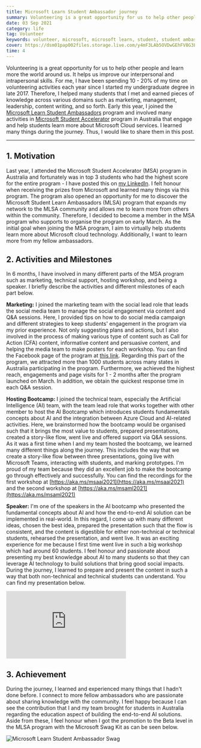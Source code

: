 ```yaml
---
title: Microsoft Learn Student Ambassador journey
summary: Volunteering is a great opportunity for us to help other people and learn more the world around us. It helps us improve our interpersonal and intrapersonal skills. Early this year, I joined the Microsoft Learn Student Ambassadors program and involved many activities in Microsoft Student Accelerator program in Australia that engage and help students learn more about Microsoft Cloud services. I learned many things during the journey. Thus, I would like to share them in this post.
date: 03 Sep 2021
category: life
tag: Volunteer
keywords: volunteer, microsoft, microsoft learn, student, student ambassador, journey, learning, hosting event, reflection, speaker, AI fundamentals, building end-to-end AI solution, microsoft student accelerator, microsoft learn student ambassadors
cover: https://dsm01pap002files.storage.live.com/y4mF3LAb5OVDwGEhFV8G3L6Agetx9QabT7A_2Moo2num596fLhdT5L3ttj7UkizdZ8aLJ3NiLuOrFa9OXBivFwEtlJ3ZffU-plHfriqlYdeDi4s9gFjvAgqhn2HhRcgULE8-a7Rbwk6asmDQBnflKW1kOQgNh_FqRR7ayTre-RkZbyPPWayDNd1D_JQxcz9yvQM?width=1286&height=848&cropmode=none
time: 4
---
```


Volunteering is a great opportunity for us to help other people and learn more the world around us. It helps us improve our interpersonal and intrapersonal skills. For me, I have been spending 10 - 20% of my time on volunteering activities each year since I started my undergraduate degree in late 2017. Therefore, I helped many students that I met and earned pieces of knowledge across various domains such as marketing, management, leadership, content writing, and so forth. Early this year, I joined the [Microsoft Learn Student Ambassadors](https://studentambassadors.microsoft.com/) program and involved many activities in [Microsoft Student Accelerator](https://www.facebook.com/msaaussie/) program in Australia that engage and help students learn more about Microsoft Cloud services. I learned many things during the journey. Thus, I would like to share them in this post.

---

## 1. Motivation

Last year, I attended the Microsoft Student Accelerator (MSA) program in Australia and fortunately was in top 3 students who had the highest score for the entire program - I have posted this on [my LinkedIn](https://www.linkedin.com/posts/hung-du_msa2020-microsoft-iot-activity-6741933669176504320-R7If). I felt honour when receiving the prizes from Microsoft and learned many things via this program. The program also opened an opportunity for me to discover the Microsoft Student Learn Ambassadors (MLSA) program that expands my network to the MLSA community and allows me to learn more from others within the community. Therefore, I decided to become a member in the MSA program who supports to organise the program on early March. As the initial goal when joining the MSA program, I aim to virtually help students learn more about Microsoft cloud technology. Additionally, I want to learn more from my fellow ambassadors.

## 2. Activities and Milestones

In 6 months, I have involved in many different parts of the MSA program such as marketing, technical support, hosting workshop, and being a speaker. I briefly describe the activities and different milestones of each part below.

__Marketing:__ I joined the marketing team with the social lead role that leads the social media team to manage the social engagement via content and Q&A sessions. Here, I provided tips on how to do social media campaign and different strategies to keep students' engagement in the program via my prior experience. Not only suggesting plans and actions, but I also involved in the process of making various type of content such as Call for Action (CFA) content, informative content and persuasive content, and helping the media team to make posters for each workshop. You can find the Facebook page of the program at [this link](https://www.facebook.com/msaaussie/). Regarding this part of the program, we attracted more than 1000 students across many states in Australia participating in the program. Furthermore, we achieved the highest reach, engagements and page visits for 1 - 2 months after the program launched on March. In addition, we obtain the quickest response time in each Q&A session.

__Hosting Bootcamp:__ I joined the technical team, especially the Artificial Intelligence (AI) team, with the team lead role that works together with other member to host the AI Bootcamp which introduces students fundamentals concepts about AI and the integration between Azure Cloud and AI-related activities. Here, we brainstormed how the bootcamp would be organised such that it brings the most value to students, prepared presentations, created a story-like flow, went live and offered support via Q&A sessions. As it was a first time when I and my team hosted the bootcamp, we learned many different things along the journey. This includes the way that we create a story-like flow between three presentations, going live with Microsoft Teams, interacting with students, and marking prototypes. I'm proud of my team because they did an excellent job to make the bootcamp go through effectively and successfully. You can find the recordings for the first workshop at [https://aka.ms/msaai2021](https://aka.ms/msaai2021) and the second workshop at [https://aka.ms/msaml2021](https://aka.ms/msaml2021)

__Speaker:__ I'm one of the speakers in the AI bootcamp who presented the fundamental concepts about AI and how the end-to-end AI solution can be implemented in real-world. In this regard, I come up with many different ideas, chosen the best idea, prepared the presentation such that the flow is consistent, and the content is digestible for either non-technical or technical students, rehearsed the presentation, and went live. It was an exciting experience for me because I first time went live in such a big workshop which had around 60 students. I feel honour and passionate about presenting my best knowledge about AI to many students so that they can leverage AI technology to build solutions that bring good social impacts. During the journey, I learned to prepare and present the content in such a way that both non-technical and technical students can understand. You can find my presentation below.

<iframe src="https://onedrive.live.com/embed?cid=E7825675538026F7&resid=E7825675538026F7%211694&authkey=AFXG24udG7GU4WA" width="320" height="180" frameborder="0" scrolling="no" allowfullscreen></iframe>


## 3. Achievement

During the journey, I learned and experienced many things that I hadn't done before. I connect to more fellow ambassadors who are passionate about sharing knowledge with the community. I feel happy because I can see the contribution that I and my team brought for students in Australia regarding the education aspect of building the end-to-end AI solutions. Aside from these, I feel honour when I got the promotion to the Beta level in the MLSA program with the Microsoft Swag Kit as can be seen below.

![Microsoft Learn Student Ambassador Swag](https://dsm01pap002files.storage.live.com/y4mWvCNZ8R_yDf9qx4-lOVu2spLLC1lAlLgwxlZjqkhONHVnghRhob-gJK-x-0iD52EW566Cv84Fu1VHSn04vt4UoHiGUf1Z_Oda9LFQyVN1e6jB8wirqCicOEFEfN58els-7E7LwvNekMI6dXoka9qrLRgGpiVvdg-gRLLVvspZAznD84dg7bYlA4XP0zF2CvL?width=4032&height=3024&cropmode=none)